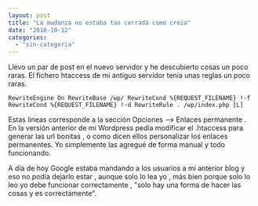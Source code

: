 ```yaml
---
layout: post
title: "La mudanza no estaba tan cerrada como creía"
date: "2010-10-12"
categories: 
  - "sin-categoria"
---
```


Llevo un par de post en el nuevo servidor y he descubierto cosas un poco raras. El fichero htaccess de mi antiguo servidor tenia unas reglas un poco raras.

`RewriteEngine On RewriteBase /wp/ RewriteCond %{REQUEST_FILENAME} !-f RewriteCond %{REQUEST_FILENAME} !-d RewriteRule . /wp/index.php [L]`

Estas lineas corresponde a la sección Opciones --> Enlaces permanente . En la versión anterior de mi Wordpress pedía modificar el .htaccess para generar las url bonitas , o como dicen ellos personalizar los enlaces permanentes. Yo simplemente las agregué de forma manual y todo funcionando.

A día de hoy Google estaba mandando a los usuarios a mi anterior blog y eso no podía dejarlo estar , aunque solo lo lea yo , más bien porque solo lo leo yo debe funcionar correctamente , "solo hay una forma de hacer las cosas y es correctamente".
